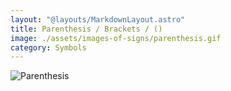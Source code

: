 ```yaml
---
layout: "@layouts/MarkdownLayout.astro"
title: Parenthesis / Brackets / ()
image: ./assets/images-of-signs/parenthesis.gif
category: Symbols
---
```


![Parenthesis](@signs/parenthesis.gif)
